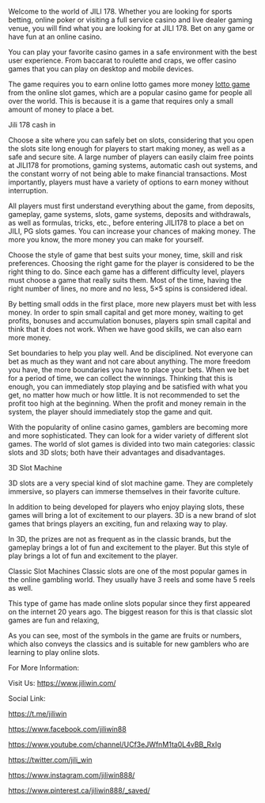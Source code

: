 Welcome to the world of JILI 178. Whether you are looking for sports betting, online poker or visiting a full service casino and live dealer gaming venue, you will find what you are looking for at JILI 178. Bet on any game or have fun at an online casino.

You can play your favorite casino games in a safe environment with the best user experience. From baccarat to roulette and craps, we offer casino games that you can play on desktop and mobile devices.

The game requires you to earn online lotto games more money <a href="https://www.jiliwin.com/">lotto game</a> from the online slot games, which are a popular casino game for people all over the world. This is because it is a game that requires only a small amount of money to place a bet.



Jili 178 cash in

Choose a site where you can safely bet on slots, considering that you open the slots site long enough for players to start making money, as well as a safe and secure site. A large number of players can easily claim free points at JILI178 for promotions, gaming systems, automatic cash out systems, and the constant worry of not being able to make financial transactions. Most importantly, players must have a variety of options to earn money without interruption.

All players must first understand everything about the game, from deposits, gameplay, game systems, slots, game systems, deposits and withdrawals, as well as formulas, tricks, etc., before entering JILI178 to place a bet on JILI, PG slots games. You can increase your chances of making money. The more you know, the more money you can make for yourself.

Choose the style of game that best suits your money, time, skill and risk preferences. Choosing the right game for the player is considered to be the right thing to do. Since each game has a different difficulty level, players must choose a game that really suits them. Most of the time, having the right number of lines, no more and no less, 5×5 spins is considered ideal.

By betting small odds in the first place, more new players must bet with less money. In order to spin small capital and get more money, waiting to get profits, bonuses and accumulation bonuses, players spin small capital and think that it does not work. When we have good skills, we can also earn more money.

Set boundaries to help you play well. And be disciplined. Not everyone can bet as much as they want and not care about anything. The more freedom you have, the more boundaries you have to place your bets. When we bet for a period of time, we can collect the winnings. Thinking that this is enough, you can immediately stop playing and be satisfied with what you get, no matter how much or how little. It is not recommended to set the profit too high at the beginning. When the profit and money remain in the system, the player should immediately stop the game and quit.

With the popularity of online casino games, gamblers are becoming more and more sophisticated. They can look for a wider variety of different slot games. The world of slot games is divided into two main categories: classic slots and 3D slots; both have their advantages and disadvantages.


3D Slot Machine

3D slots are a very special kind of slot machine game. They are completely immersive, so players can immerse themselves in their favorite culture.

In addition to being developed for players who enjoy playing slots, these games will bring a lot of excitement to our players. 3D is a new brand of slot games that brings players an exciting, fun and relaxing way to play.

In 3D, the prizes are not as frequent as in the classic brands, but the gameplay brings a lot of fun and excitement to the player. But this style of play brings a lot of fun and excitement to the player.


Classic Slot Machines
Classic slots are one of the most popular games in the online gambling world. They usually have 3 reels and some have 5 reels as well.

This type of game has made online slots popular since they first appeared on the internet 20 years ago. The biggest reason for this is that classic slot games are fun and relaxing,

As you can see, most of the symbols in the game are fruits or numbers, which also conveys the classics and is suitable for new gamblers who are learning to play online slots.


For More Information:

Visit Us:   https://www.jiliwin.com/

Social Link:

https://t.me/jiliwin

https://www.facebook.com/jiliwin88

https://www.youtube.com/channel/UCf3eJWfnM1ta0L4vBB_RxIg

https://twitter.com/jili_win

https://www.instagram.com/jiliwin888/

https://www.pinterest.ca/jiliwin888/_saved/
